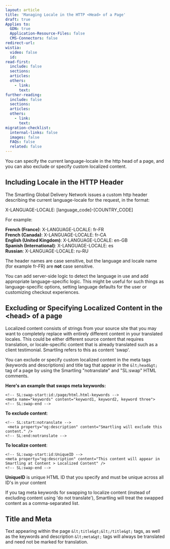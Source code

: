 ```yaml
---
layout: article
title: 'Managing Locale in the HTTP <Head> of a Page'
draft: true
Applies to:
  GDN: true
  Application-Resource-Files: false
  CMS-Connectors: false
redirect-url:
wistia:
  video: false
  id:
read-first:
  include: false
  sections:
  articles:
  others:
    - link:
      text:
further-reading:
  include: false
  sections:
  articles:
  others:
    - link:
      text:
migration-checklist:
  internal-links: false
  images: false
  FAQs: false
  related: false
---
```



You can specify the current language-locale in the http head of a page, and you can also exclude or specify custom localized content.

## Including Locale in the HTTP Header

The Smartling Global Delivery Network issues a custom http header describing the current language-locale for the request, in the format:

X-LANGUAGE-LOCALE: [language_code]-[COUNTRY_CODE]

For example:

**French (France)**: X-LANGUAGE-LOCALE: fr-FR
<br>**French (Canada)**: X-LANGUAGE-LOCALE: fr-CA
<br>**English (United Kingdom)**: X-LANGUAGE-LOCALE: en-GB
<br>**Spanish (International)**: X-LANGUAGE-LOCALE: es
<br>**Russian**: X-LANGUAGE-LOCALE: ru-RU

The header names are case sensitive, but the language and locale name (for example fr-FR) are **not** case sensitive.

You can add server-side logic to detect the language in use and add appropriate language-specific logic. This might be useful for such things as language-specific options, setting language defaults for the user or customizing checkout experiences.

## Excluding or Specifying Localized Content in the &lt;head&gt; of a page

Localized content consists of strings from your source site that you may want to completely replace with entirely different content in your translated locales. This could be either different source content that requires translation, or locale-specific content that is already translated such as a client testimonial. Smartling refers to this as content 'swap'.

You can exclude or specify custom localized content in the meta tags (keywords and descriptions) and title tag that appear in the `&lt;head&gt;` tag of a page by using the Smartling "notranslate" and "SL:swap" HTML comments.

**Here's an example that swaps meta keywords:**

~~~
<!-- SL:swap-start:id:/page/html.html-keywords -->
<meta name="keywords" content="keyword1, keyword2, keyword three">
<!-- SL:swap-end -->
~~~


**To exclude content**:

~~~
<!-- SL:start:notranslate -->
 <meta property="og:description" content="Smartling will exclude this content." />
<!-- SL:end:notranslate -->
~~~


**To localize content**:

~~~
<!-- SL:swap-start:id:UniqueID -->
<meta property="og:description" content="This content will appear in Smartling at Content > Localized Content" />
<!-- SL:swap-end -->
~~~


**UniqueID** is unique HTML ID that you specify and must be unique across all ID's in your content

If you tag meta keywords for swapping to localize content (instead of excluding content using 'do not translate'), Smartling will treat the swapped content as a comma-separated list.

## Title and Meta

Text appearing within the page `&lt;title&gt;&lt;/title&gt;` tags, as well as the keywords and description `&lt;meta&gt;` tags will always be translated and need not be marked for translation.